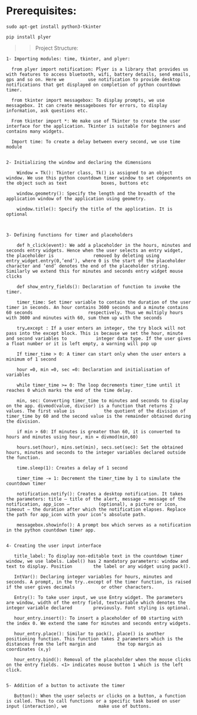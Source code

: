 # Prerequisites:

    sudo apt-get install python3-tkinter
    
    pip install plyer
    
    
 >> Project Structure:
 
    1- Importing modules: time, tkinter, and plyer:
      
      from plyer import notification: Plyer is a library that provides us with features to access bluetooth, wifi, battery details, send emails, gps and so on. Here we         use notification to provide desktop notifications that get displayed on completion of python countdown timer.
      
      from tkinter import messagebox: To display prompts, we use messagebox. It can create messageboxes for errors, to display information, ask questions etc.
      
      From tkinter import *: We make use of Tkinter to create the user interface for the application. Tkinter is suitable for beginners and contains many widgets.
      
      Import time: To create a delay between every second, we use time module
      
    
    2- Initializing the window and declaring the dimensions
    
        Window = Tk(): Tkinter class, Tk() is assigned to an object window. We use this python countdown timer window to set components on the object such as text             boxes, buttons etc
        
        window.geometry(): Specify the length and the breadth of the application window of the application using geometry.
        
        window.title(): Specify the title of the application. It is optional
        
                
    
    3- Defining functions for timer and placeholders
    
        def h_click(event): We add a placeholder in the hours, minutes and seconds entry widgets. Hence when the user selects an entry widget, the placeholder is               removed by deleting using entry_widget.entry(0,’end’), where 0 is the start of the placeholder character and ‘end’ denotes the end of the placeholder string.           Similarly we extend this for minutes and seconds entry widget mouse clicks
        
        def show_entry_fields(): Declaration of function to invoke the timer.
        
        timer_time: Set timer variable to contain the duration of the user timer in seconds. An hour contains 3600 seconds and a minute contains 60 seconds                     respectively. Thus we multiply hours with 3600 and minutes with 60, sum them up with the seconds
        
        try…except : If a user enters an integer, the try block will not pass into the except block. This is because we set the hour, minute and second variables to           integer data type. If the user gives a float number or it is left empty, a warning will pop up
        
        If timer_time > 0: A timer can start only when the user enters a minimum of 1 second
        
        hour =0, min =0, sec =0: Declaration and initialisation of variables
        
        while timer_time >= 0: The loop decrements timer_time until it reaches 0 which marks the end of the time delay.
        
        min, sec: Converting timer_time to minutes and seconds to display on the app. divmod(value, divisor) is a function that returns 2 values. The first value is           the quotient of the division of timer_time by 60 and the second value is the remainder obtained during the division.
        
        if min > 60: If minutes is greater than 60, it is converted to hours and minutes using hour, min = divmod(min,60)
        
        hours.set(hour), mins.set(min), secs.set(sec): Set the obtained hours, minutes and seconds to the integer variables declared outside the function.
        
        time.sleep(1): Creates a delay of 1 second
        
        timer_time -= 1: Decrement the timer_time by 1 to simulate the countdown timer
        
        notification.notify(): Creates a desktop notification. It takes the parameters: title – title of the alert, message – message of the notification, app_icon –           (optional), a picture or icon, timeout – the duration after which the notification elapses. Replace the path for app_icon with your icon’s absolute path.
        
        messagebox.showinfo(): A prompt box which serves as a notification in the python countdown timer app.
        
            
    4- Creating the user input interface
    
       title_label: To display non-editable text in the countdown timer window, we use labels. Label() has 2 mandatory parameters: window and text to display. Position        the label or any widget using pack().
       
       IntVar(): Declaring integer variables for hours, minutes and seconds. A prompt, in the try..except of the timer function, is raised if the user gives decimals          or other characters.
       
       Entry(): To take user input, we use Entry widget. The parameters are window, width of the entry field, textvariable which denotes the integer variable declared        previously. Font styling is optional.
       
       hour_entry.insert(): To insert a placeholder of 00 starting with the index 0. We extend the same for minutes and seconds entry widgets.
       
       hour_entry.place(): Similar to pack(), place() is another positioning function. This function takes 2 parameters which is the distances from the left margin and        the top margin as coordinates (x,y)
       
       hour_entry.bind(): Removal of the placeholder when the mouse clicks on the entry fields. <1> indicates mouse button 1 which is the left click.
       
           
    5- Addition of a button to activate the timer
    
       Button(): When the user selects or clicks on a button, a function is called. Thus to call functions or a specific task based on user input (interaction), we            make use of buttons.
